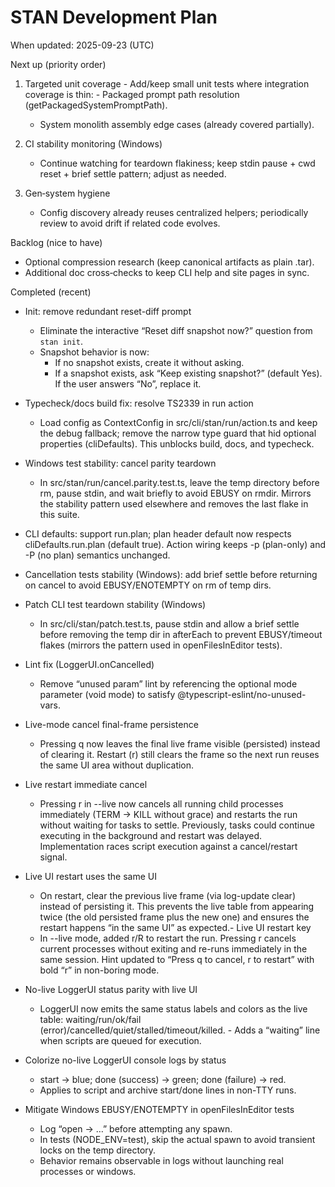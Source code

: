 # STAN Development Plan

When updated: 2025-09-23 (UTC)

Next up (priority order)

1. Targeted unit coverage - Add/keep small unit tests where integration coverage is thin: - Packaged prompt path resolution (getPackagedSystemPromptPath).
   - System monolith assembly edge cases (already covered partially).
2. CI stability monitoring (Windows)
   - Continue watching for teardown flakiness; keep stdin pause + cwd reset + brief settle pattern; adjust as needed.

3. Gen‑system hygiene
   - Config discovery already reuses centralized helpers; periodically review to avoid drift if related code evolves.

Backlog (nice to have)

- Optional compression research (keep canonical artifacts as plain .tar).
- Additional doc cross‑checks to keep CLI help and site pages in sync.

Completed (recent)

- Init: remove redundant reset-diff prompt
  - Eliminate the interactive “Reset diff snapshot now?” question from `stan init`.
  - Snapshot behavior is now:
    - If no snapshot exists, create it without asking.
    - If a snapshot exists, ask “Keep existing snapshot?” (default Yes). If the user answers “No”, replace it.
- Typecheck/docs build fix: resolve TS2339 in run action
  - Load config as ContextConfig in src/cli/stan/run/action.ts and keep the debug fallback; remove the narrow type guard that hid optional properties (cliDefaults). This unblocks build, docs, and typecheck.
- Windows test stability: cancel parity teardown
  - In src/stan/run/cancel.parity.test.ts, leave the temp directory before rm, pause stdin, and wait briefly to avoid EBUSY on rmdir. Mirrors the stability pattern used elsewhere and removes the last flake in this suite.

- CLI defaults: support run.plan; plan header default now respects cliDefaults.run.plan (default true). Action wiring keeps -p (plan-only) and -P (no plan) semantics unchanged.
- Cancellation tests stability (Windows): add brief settle before returning on cancel to avoid EBUSY/ENOTEMPTY on rm of temp dirs.

- Patch CLI test teardown stability (Windows)
  - In src/cli/stan/patch.test.ts, pause stdin and allow a brief settle before removing the temp dir in afterEach to prevent EBUSY/timeout flakes (mirrors the pattern used in openFilesInEditor tests).

- Lint fix (LoggerUI.onCancelled)
  - Remove “unused param” lint by referencing the optional mode parameter (void mode) to satisfy @typescript-eslint/no-unused-vars.
- Live-mode cancel final-frame persistence
  - Pressing q now leaves the final live frame visible (persisted) instead of clearing it. Restart (r) still clears the frame so the next run reuses the same UI area without duplication.
- Live restart immediate cancel
  - Pressing r in --live now cancels all running child processes immediately (TERM -> KILL without grace) and restarts the run without waiting for tasks to settle. Previously, tasks could continue executing in the background and restart was delayed. Implementation races script execution against a cancel/restart signal.
- Live UI restart uses the same UI
  - On restart, clear the previous live frame (via log-update clear) instead of persisting it. This prevents the live table from appearing twice (the old persisted frame plus the new one) and ensures the restart happens “in the same UI” as expected.- Live UI restart key
  - In --live mode, added r/R to restart the run. Pressing r cancels current processes without exiting and re-runs immediately in the same session. Hint updated to “Press q to cancel, r to restart” with bold “r” in non-boring mode.
- No-live LoggerUI status parity with live UI
  - LoggerUI now emits the same status labels and colors as the live table: waiting/run/ok/fail (error)/cancelled/quiet/stalled/timeout/killed. - Adds a “waiting” line when scripts are queued for execution.

- Colorize no-live LoggerUI console logs by status
  - start -> blue; done (success) -> green; done (failure) -> red.
  - Applies to script and archive start/done lines in non-TTY runs.
- Mitigate Windows EBUSY/ENOTEMPTY in openFilesInEditor tests
  - Log “open -> …” before attempting any spawn.
  - In tests (NODE_ENV=test), skip the actual spawn to avoid transient locks on the temp directory.
  - Behavior remains observable in logs without launching real processes or windows.
